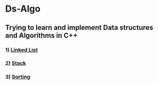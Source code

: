 # Ds-Algo
## Trying to learn and implement Data structures and Algorithms in C++

### 1) [Linked List](https://github.com/Ashish-012/Ds-Algo/tree/master/Linked-list)
### 2) [Stack](https://github.com/Ashish-012/Ds-Algo/tree/master/Stack)
### 3) [Sorting](https://github.com/Ashish-012/Ds-Algo/tree/master/Sorting)
